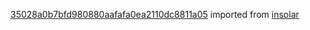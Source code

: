 [35028a0b7bfd980880aafafa0ea2110dc8811a05](https://github.com/insolar/insolar/commit/35028a0b7bfd980880aafafa0ea2110dc8811a05) imported from [insolar](https://github.com/insolar/insolar)

